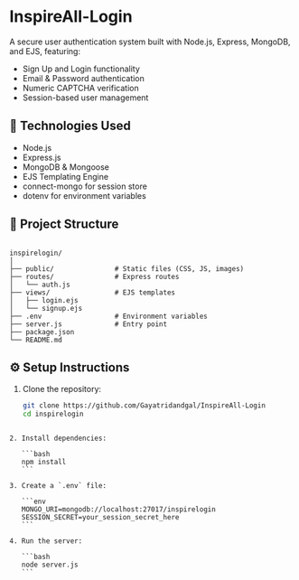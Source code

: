 # InspireAll-Login
A secure user authentication system built with Node.js, Express, MongoDB, and EJS, featuring:

- Sign Up and Login functionality
- Email & Password authentication
- Numeric CAPTCHA verification
- Session-based user management

## 🔧 Technologies Used

- Node.js
- Express.js
- MongoDB & Mongoose
- EJS Templating Engine
- connect-mongo for session store
- dotenv for environment variables

## 📁 Project Structure

```

inspirelogin/
│
├── public/               # Static files (CSS, JS, images)
├── routes/               # Express routes
│   └── auth.js
├── views/                # EJS templates
│   ├── login.ejs
│   └── signup.ejs
├── .env                  # Environment variables
├── server.js             # Entry point
├── package.json
└── README.md

````

## ⚙️ Setup Instructions

1. Clone the repository:
   ```bash
   git clone https://github.com/Gayatridandgal/InspireAll-Login
   cd inspirelogin
````

2. Install dependencies:

   ```bash
   npm install
   ```

3. Create a `.env` file:

   ```env
   MONGO_URI=mongodb://localhost:27017/inspirelogin
   SESSION_SECRET=your_session_secret_here
   ```

4. Run the server:

   ```bash
   node server.js
   ```
